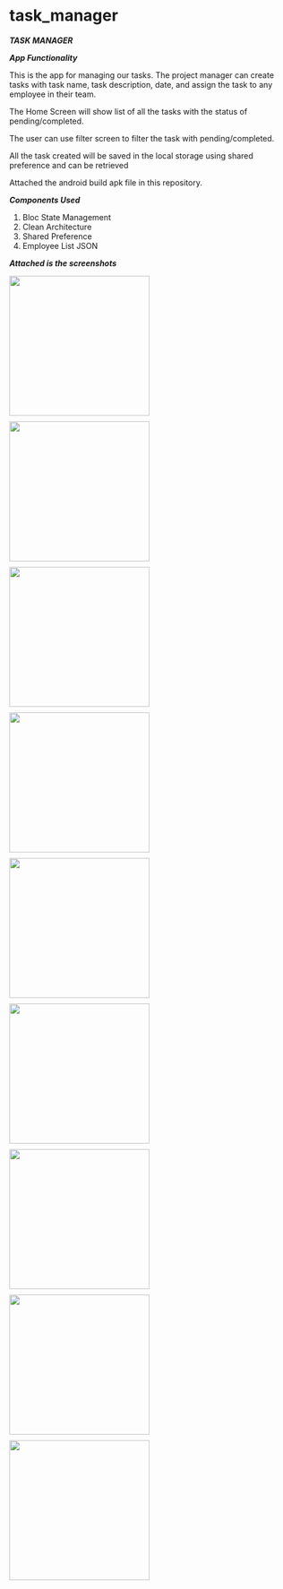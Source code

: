 # task_manager

*****TASK MANAGER*****

*****App Functionality*****

This is the app for managing our tasks. The project manager can create tasks with task name, task description, date, and assign the task to any employee in their team.

The Home Screen will show list of all the tasks with the status of pending/completed. 

The user can use filter screen to filter the task with pending/completed.

All the task created will be saved in the local storage using shared preference and can be retrieved 

Attached the android build apk file in this repository.

*******Components Used*******

1. Bloc State Management
2. Clean Architecture
3. Shared Preference
4. Employee List JSON


*******Attached is the screenshots*******

<div style="display: flex; flex-wrap: wrap; gap: 10px;">
    <img src="assets/screenshots/splash.png" width="250" />
    <img src="assets/screenshots/notask.png" width="250" />
    <img src="assets/screenshots/addtask.png" width="250" />
    <img src="assets/screenshots/adddata.png" width="250" />
    <img src="assets/screenshots/assign.png" width="250" />
    <img src="assets/screenshots/tasklist.png" width="250" />
    <img src="assets/screenshots/filter.png" width="250" />
    <img src="assets/screenshots/tasklistwithpending.png" width="250" />
    <img src="assets/screenshots/taskwithcompleted.png" width="250" />
</div>

